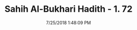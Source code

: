 ---
title        : "Sahih Al-Bukhari Hadith - 1. 72"
date         : 7/25/2018 1:48:09 PM
draft        : false
type         : "hadith"
layout       : "hadith"
BookCode     : "SHB"
VolumeNumber : "1"
HadithNumber : "72"
categories  :  ["Knowledge-The superiority of comprehending knowledge"]
tags  :  ["Ibn Umar"]
---